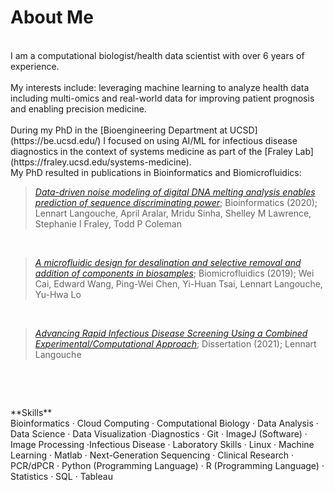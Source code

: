 # About Me

<br>
I am a computational biologist/health data scientist with over 6 years of experience.<br>
<br>
My interests include: leveraging machine learning to analyze health data including multi-omics and real-world data for improving patient prognosis and enabling precision medicine.<br><br>
During my PhD in the [Bioengineering Department at UCSD](https://be.ucsd.edu/) I focused on using AI/ML for infectious disease diagnostics in the context of systems medicine as part of the [Fraley Lab](https://fraley.ucsd.edu/systems-medicine).<br> 
My PhD resulted in publications in Bioinformatics and Biomicrofluidics:<br> 

> [*Data-driven noise modeling of digital DNA melting analysis enables prediction of sequence discriminating power*](https://doi.org/10.1093/bioinformatics/btaa1053); Bioinformatics (2020); Lennart Langouche, April Aralar, Mridu Sinha, Shelley M Lawrence, Stephanie I Fraley, Todd P Coleman<br>
<br>

> [*A microfluidic design for desalination and selective removal and addition of components in biosamples*](https://doi.org/10.1063/1.5093348); Biomicrofluidics (2019); Wei Cai, Edward Wang, Ping-Wei Chen, Yi-Huan Tsai, Lennart Langouche, Yu-Hwa Lo<br>
<br>

> [*Advancing Rapid Infectious Disease Screening Using a Combined Experimental/Computational Approach*](https://escholarship.org/content/qt16x0t2x3/qt16x0t2x3_noSplash_01cb415bf9021eaf7221ce26ae44cb60.pdf); Dissertation (2021); Lennart Langouche<br>
<br>


<p>&nbsp;</p>
**Skills**<br>
Bioinformatics · Cloud Computing · Computational Biology · Data Analysis · Data Science · Data Visualization ·Diagnostics · Git · ImageJ (Software) · Image Processing ·Infectious Disease · Laboratory Skills · Linux  · Machine Learning · Matlab · Next-Generation Sequencing · Clinical Research · PCR/dPCR · Python (Programming Language) ·  R (Programming Language) · Statistics · SQL · Tableau
